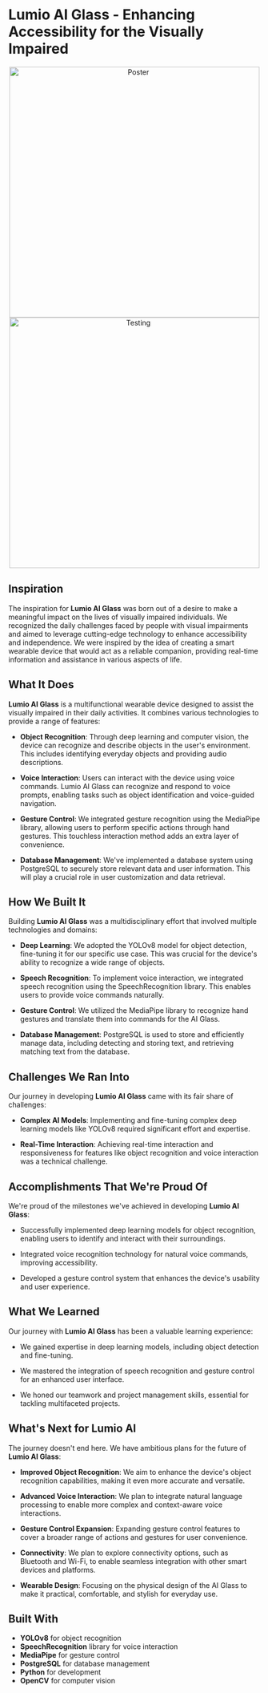 # Lumio AI Glass - Enhancing Accessibility for the Visually Impaired

<p align="center">
  <img src="https://i.postimg.cc/prSMmXy4/lumio-ai.png" alt="Poster" width="500"/>
  <img src="https://i.postimg.cc/6qcLcyCb/test-out.png" alt="Testing" width="500"/>
</p>

## Inspiration
The inspiration for **Lumio AI Glass** was born out of a desire to make a meaningful impact on the lives of visually impaired individuals. We recognized the daily challenges faced by people with visual impairments and aimed to leverage cutting-edge technology to enhance accessibility and independence. We were inspired by the idea of creating a smart wearable device that would act as a reliable companion, providing real-time information and assistance in various aspects of life.

## What It Does
**Lumio AI Glass** is a multifunctional wearable device designed to assist the visually impaired in their daily activities. It combines various technologies to provide a range of features:

- **Object Recognition**: Through deep learning and computer vision, the device can recognize and describe objects in the user's environment. This includes identifying everyday objects and providing audio descriptions.
  
- **Voice Interaction**: Users can interact with the device using voice commands. Lumio AI Glass can recognize and respond to voice prompts, enabling tasks such as object identification and voice-guided navigation.

- **Gesture Control**: We integrated gesture recognition using the MediaPipe library, allowing users to perform specific actions through hand gestures. This touchless interaction method adds an extra layer of convenience.

- **Database Management**: We've implemented a database system using PostgreSQL to securely store relevant data and user information. This will play a crucial role in user customization and data retrieval.

## How We Built It
Building **Lumio AI Glass** was a multidisciplinary effort that involved multiple technologies and domains:

- **Deep Learning**: We adopted the YOLOv8 model for object detection, fine-tuning it for our specific use case. This was crucial for the device's ability to recognize a wide range of objects.

- **Speech Recognition**: To implement voice interaction, we integrated speech recognition using the SpeechRecognition library. This enables users to provide voice commands naturally.

- **Gesture Control**: We utilized the MediaPipe library to recognize hand gestures and translate them into commands for the AI Glass.

- **Database Management**: PostgreSQL is used to store and efficiently manage data, including detecting and storing text, and retrieving matching text from the database.

## Challenges We Ran Into
Our journey in developing **Lumio AI Glass** came with its fair share of challenges:

- **Complex AI Models**: Implementing and fine-tuning complex deep learning models like YOLOv8 required significant effort and expertise.
  
- **Real-Time Interaction**: Achieving real-time interaction and responsiveness for features like object recognition and voice interaction was a technical challenge.

## Accomplishments That We're Proud Of
We're proud of the milestones we've achieved in developing **Lumio AI Glass**:

- Successfully implemented deep learning models for object recognition, enabling users to identify and interact with their surroundings.

- Integrated voice recognition technology for natural voice commands, improving accessibility.

- Developed a gesture control system that enhances the device's usability and user experience.

## What We Learned
Our journey with **Lumio AI Glass** has been a valuable learning experience:

- We gained expertise in deep learning models, including object detection and fine-tuning.

- We mastered the integration of speech recognition and gesture control for an enhanced user interface.

- We honed our teamwork and project management skills, essential for tackling multifaceted projects.

## What's Next for Lumio AI
The journey doesn't end here. We have ambitious plans for the future of **Lumio AI Glass**:

- **Improved Object Recognition**: We aim to enhance the device's object recognition capabilities, making it even more accurate and versatile.

- **Advanced Voice Interaction**: We plan to integrate natural language processing to enable more complex and context-aware voice interactions.

- **Gesture Control Expansion**: Expanding gesture control features to cover a broader range of actions and gestures for user convenience.

- **Connectivity**: We plan to explore connectivity options, such as Bluetooth and Wi-Fi, to enable seamless integration with other smart devices and platforms.

- **Wearable Design**: Focusing on the physical design of the AI Glass to make it practical, comfortable, and stylish for everyday use.

## Built With
- **YOLOv8** for object recognition
- **SpeechRecognition** library for voice interaction
- **MediaPipe** for gesture control
- **PostgreSQL** for database management
- **Python** for development
- **OpenCV** for computer vision
